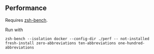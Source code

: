 ## Performance

Requires [zsh-bench](https://github.com/romkatv/zsh-bench).

Run with

```shell
zsh-bench --isolation docker --config-dir ./perf -- not-installed fresh-install zero-abbreviations ten-abbreviations one-hundred-abbreviations
```
